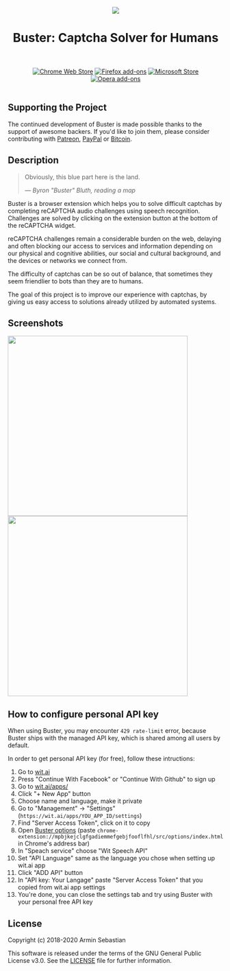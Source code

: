 <p align="center"><img src="https://i.imgur.com/4DvR5ip.png"></p>
<h1 align="center">Buster: Captcha Solver for Humans</h1>

<p align="center">
  </br></br>
  <a href="https://chrome.google.com/webstore/detail/mpbjkejclgfgadiemmefgebjfooflfhl">
    <img src="https://i.imgur.com/B0i5sn3.png" alt="Chrome Web Store"></a>
  <a href="https://addons.mozilla.org/en-US/firefox/addon/buster-captcha-solver/">
    <img src="https://i.imgur.com/dvof8rG.png" alt="Firefox add-ons"></a>
  <a href="https://microsoftedge.microsoft.com/addons/detail/admkpobhocmdideidcndkfaeffadipkc">
    <img src="https://i.imgur.com/n49Wiu2.png" alt="Microsoft Store"></a>
  <a href="https://addons.opera.com/en/extensions/details/buster-captcha-solver-for-humans/">
    <img src="https://i.imgur.com/wK10qEV.png" alt="Opera add-ons"></a>
  </br></br>
</p>

## Supporting the Project

The continued development of Buster is made possible
thanks to the support of awesome backers. If you'd like to join them,
please consider contributing with
[Patreon](https://armin.dev/go/patreon?pr=buster&src=repo),
[PayPal](https://armin.dev/go/paypal?pr=buster&src=repo) or
[Bitcoin](https://armin.dev/go/bitcoin?pr=buster&src=repo).

## Description

> Obviously, this blue part here is the land.
>
> — <cite>Byron "Buster" Bluth, reading a map</cite>

Buster is a browser extension which helps you to solve difficult captchas
by completing reCAPTCHA audio challenges using speech recognition.
Challenges are solved by clicking on the extension button at the bottom
of the reCAPTCHA widget.

reCAPTCHA challenges remain a considerable burden on the web,
delaying and often blocking our access to services and information
depending on our physical and cognitive abilities, our social
and cultural background, and the devices or networks we connect from.

The difficulty of captchas can be so out of balance,
that sometimes they seem friendlier to bots than they are to humans.

The goal of this project is to improve our experience with captchas,
by giving us easy access to solutions already utilized by automated systems.

## Screenshots

<p>
  <img width="420" src="https://i.imgur.com/hTqeN4z.png">
  <img width="420" src="https://i.imgur.com/o0qqDd5.png">
</p>

## How to configure personal API key

When using Buster, you may encounter `429 rate-limit` error, because Buster ships with the managed API key, which is shared among all users by default.

In order to get personal API key (for free), follow these intructions:
1. Go to [wit.ai](https://wit.ai/)
1. Press "Continue With Facebook" or "Continue With Github" to sign up
1. Go to [wit.ai/apps/](https://wit.ai/apps/)
1. Click "+ New App" button
1. Choose name and language, make it private
1. Go to "Management" -> "Settings" (`https://wit.ai/apps/YOU_APP_ID/settings`)
1. Find "Server Access Token", click on it to copy
1. Open [Buster options](chrome-extension://mpbjkejclgfgadiemmefgebjfooflfhl/src/options/index.html) (paste `chrome-extension://mpbjkejclgfgadiemmefgebjfooflfhl/src/options/index.html` in Chrome's address bar)
1. In "Speach service" choose "Wit Speech API"
1. Set "API Language" same as the language you chose when setting up wit.ai app
1. Click "ADD API" button
1. In "API key: Your Langage" paste "Server Access Token"  that you copied from wit.ai app settings
1. You're done, you can close the settings tab and try using Buster with your personal free API key

## License

Copyright (c) 2018-2020 Armin Sebastian

This software is released under the terms of the GNU General Public License v3.0.
See the [LICENSE](LICENSE) file for further information.
